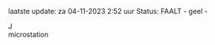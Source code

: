 laatste update: 
za 04-11-2023  2:52   uur 
Status: FAALT - geel - 
<div class="service R">J</div><div class="service Y">microstation</div>